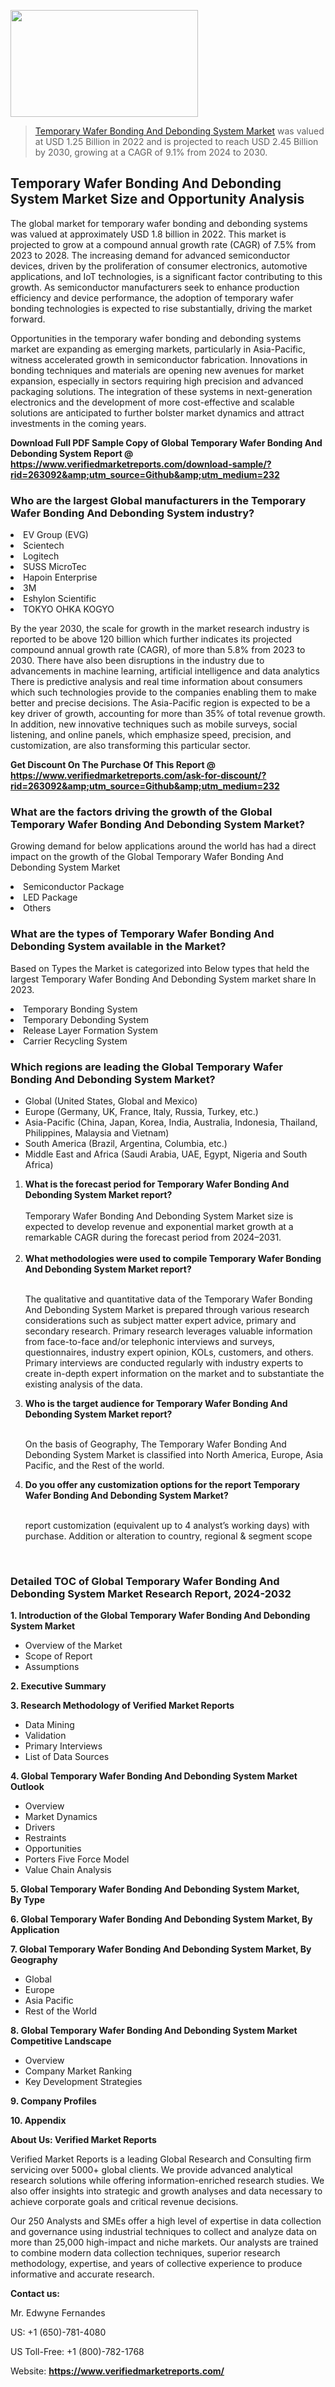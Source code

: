 <img src="https://ffe5etoiles.com/wp-content/uploads/2024/12/MST1-300x171.png" alt="" width="300" height="171" class="alignnone size-medium wp-image-20088" /><blockquote><p><p><a href="https://www.verifiedmarketreports.com/download-sample/?rid=263092&utm_source=Github&utm_medium=232" target="_blank">Temporary Wafer Bonding And Debonding System Market</a> was valued at USD 1.25 Billion in 2022 and is projected to reach USD 2.45 Billion by 2030, growing at a CAGR of 9.1% from 2024 to 2030.</p></blockquote><p><h2>Temporary Wafer Bonding And Debonding System Market Size and Opportunity Analysis</h2> <p>The global market for temporary wafer bonding and debonding systems was valued at approximately USD 1.8 billion in 2022. This market is projected to grow at a compound annual growth rate (CAGR) of 7.5% from 2023 to 2028. The increasing demand for advanced semiconductor devices, driven by the proliferation of consumer electronics, automotive applications, and IoT technologies, is a significant factor contributing to this growth. As semiconductor manufacturers seek to enhance production efficiency and device performance, the adoption of temporary wafer bonding technologies is expected to rise substantially, driving the market forward.</p> <p>Opportunities in the temporary wafer bonding and debonding systems market are expanding as emerging markets, particularly in Asia-Pacific, witness accelerated growth in semiconductor fabrication. Innovations in bonding techniques and materials are opening new avenues for market expansion, especially in sectors requiring high precision and advanced packaging solutions. The integration of these systems in next-generation electronics and the development of more cost-effective and scalable solutions are anticipated to further bolster market dynamics and attract investments in the coming years.</p> </p><p class=""><strong>Download Full PDF Sample Copy of Global Temporary Wafer Bonding And Debonding System Report @ <a href="https://www.verifiedmarketreports.com/download-sample/?rid=263092&amp;utm_source=Github&amp;utm_medium=232" target="_blank">https://www.verifiedmarketreports.com/download-sample/?rid=263092&amp;utm_source=Github&amp;utm_medium=232</a></strong></p><h3 id="" class="">Who are the largest Global manufacturers in the Temporary Wafer Bonding And Debonding System industry?</h3><p><li>EV Group (EVG)</li><li> Scientech</li><li> Logitech</li><li> SUSS MicroTec</li><li> Hapoin Enterprise</li><li> 3M</li><li> Eshylon Scientific</li><li> TOKYO OHKA KOGYO</li></p><div class=""><div class="" dir="" data-message-author-role="" data-message-id="" data-message-model-slug=""><div class=""><div class=""><div class=""><div class="" dir="" data-message-author-role="" data-message-id="" data-message-model-slug=""><div class=""><div class=""><p>By the year 2030, the scale for growth in the market research industry is reported to be above 120 billion which further indicates its projected compound annual growth rate (CAGR), of more than 5.8% from 2023 to 2030. There have also been disruptions in the industry due to advancements in machine learning, artificial intelligence and data analytics There is predictive analysis and real time information about consumers which such technologies provide to the companies enabling them to make better and precise decisions. The Asia-Pacific region is expected to be a key driver of growth, accounting for more than 35% of total revenue growth. In addition, new innovative techniques such as mobile surveys, social listening, and online panels, which emphasize speed, precision, and customization, are also transforming this particular sector.</p><p><strong>Get Discount On The Purchase Of This Report @&nbsp; <a href="https://www.verifiedmarketreports.com/ask-for-discount/?rid=263092&amp;utm_source=Github&amp;utm_medium=232" target="_blank">https://www.verifiedmarketreports.com/ask-for-discount/?rid=263092&amp;utm_source=Github&amp;utm_medium=232</a></strong></p></div></div></div></div></div></div></div></div><h3 id="" class="">What are the factors driving the growth of the Global Temporary Wafer Bonding And Debonding System Market?</h3><p id="" class="">Growing demand for below applications around the world has had a direct impact on the growth of the Global Temporary Wafer Bonding And Debonding System Market</p><p id="" class=""><li>Semiconductor Package</li><li> LED Package</li><li> Others</li></p><h3 id="" class="">What are the types of Temporary Wafer Bonding And Debonding System available in the Market?</h3><p id="" class="">Based on Types the Market is categorized into Below types that held the largest Temporary Wafer Bonding And Debonding System market share In 2023.</p><p id="" class=""><li>Temporary Bonding System</li><li> Temporary Debonding System</li><li> Release Layer Formation System</li><li> Carrier Recycling System</li></p><h3 id="" class="">Which regions are leading the Global Temporary Wafer Bonding And Debonding System Market?</h3><ul><li>Global (United States, Global and Mexico)</li><li>Europe (Germany, UK, France, Italy, Russia, Turkey, etc.)</li><li>Asia-Pacific (China, Japan, Korea, India, Australia, Indonesia, Thailand, Philippines, Malaysia and Vietnam)</li><li>South America (Brazil, Argentina, Columbia, etc.)</li><li>Middle East and Africa (Saudi Arabia, UAE, Egypt, Nigeria and South Africa)</li></ul><p><ol><li><strong>What is the forecast period for Temporary Wafer Bonding And Debonding System Market report?<br /></strong><br /><span data-sheets-root="1" data-sheets-value="{&quot;1&quot;:2,&quot;2&quot;:&quot;XXXX size is expected to develop revenue and exponential market growth at a remarkable CAGR during the forecast period from 2024&ndash;2030.&quot;}" data-sheets-userformat="{&quot;2&quot;:12674,&quot;4&quot;:{&quot;1&quot;:2,&quot;2&quot;:16776960},&quot;10&quot;:2,&quot;11&quot;:0,&quot;15&quot;:&quot;Arial&quot;,&quot;16&quot;:12}">Temporary Wafer Bonding And Debonding System Market size is expected to develop revenue and exponential market growth at a remarkable CAGR during the forecast period from 2024&ndash;2031.</span><br /><br /></li><li><strong>What methodologies were used to compile Temporary Wafer Bonding And Debonding System Market report?<br /><br /></strong><p>The qualitative and quantitative data of the&nbsp;Temporary Wafer Bonding And Debonding System Market is prepared through various research considerations such as subject matter expert advice, primary and secondary research. Primary research leverages valuable information from face-to-face and/or telephonic interviews and surveys, questionnaires, industry expert opinion, KOLs, customers, and others. Primary interviews are conducted regularly with industry experts to create in-depth expert information on the market and to substantiate the existing analysis of the data.&nbsp;</p></li><li><strong>Who is the target audience for Temporary Wafer Bonding And Debonding System Market report?<br /><br /></strong><p>On the basis of Geography, The&nbsp;Temporary Wafer Bonding And Debonding System Market is classified into North America, Europe, Asia Pacific, and the Rest of the world.</p></li><li><strong>Do you offer any customization options for the report Temporary Wafer Bonding And Debonding System Market?<br /><br /></strong><p>report customization (equivalent up to 4 analyst&rsquo;s working days) with purchase. Addition or alteration to country, regional &amp; segment scope</p><p>&nbsp;</p></li></ol></p><h3 id="" class="">Detailed TOC of Global Temporary Wafer Bonding And Debonding System Market Research Report, 2024-2032</h3><p id="" class=""><strong>1. Introduction of the Global Temporary Wafer Bonding And Debonding System Market</strong></p><ul><li>Overview of the Market</li><li>Scope of Report</li><li>Assumptions</li></ul><p id="" class=""><strong>2. Executive Summary</strong></p><p id="" class=""><strong>3. Research Methodology of&nbsp;Verified Market Reports</strong></p><ul><li>Data Mining</li><li>Validation</li><li>Primary Interviews</li><li>List of Data Sources</li></ul><p id="" class=""><strong>4. Global Temporary Wafer Bonding And Debonding System Market Outlook</strong></p><ul><li>Overview</li><li>Market Dynamics</li><li>Drivers</li><li>Restraints</li><li>Opportunities</li><li>Porters Five Force Model</li><li>Value Chain Analysis</li></ul><p id="" class=""><strong>5. Global Temporary Wafer Bonding And Debonding System Market, By&nbsp;Type</strong></p><p id="" class=""><strong>6. Global Temporary Wafer Bonding And Debonding System Market, By Application</strong></p><p id="" class=""><strong>7. Global Temporary Wafer Bonding And Debonding System Market, By Geography</strong></p><ul><li>Global</li><li>Europe</li><li>Asia Pacific</li><li>Rest of the World</li></ul><p id="" class=""><strong>8. Global Temporary Wafer Bonding And Debonding System Market Competitive Landscape</strong></p><ul><li>Overview</li><li>Company Market Ranking</li><li>Key Development Strategies</li></ul><p id="" class=""><strong>9. Company Profiles</strong></p><p id="" class=""><strong>10. Appendix</strong></p><p id="" class=""><strong>About Us: Verified Market Reports</strong></p><p id="" class="">Verified Market Reports is a leading Global Research and Consulting firm servicing over 5000+ global clients. We provide advanced analytical research solutions while offering information-enriched research studies. We also offer insights into strategic and growth analyses and data necessary to achieve corporate goals and critical revenue decisions.</p><p id="" class="">Our 250 Analysts and SMEs offer a high level of expertise in data collection and governance using industrial techniques to collect and analyze data on more than 25,000 high-impact and niche markets. Our analysts are trained to combine modern data collection techniques, superior research methodology, expertise, and years of collective experience to produce informative and accurate research.</p><p id="" class=""><strong>Contact us:</strong></p><p id="" class="">Mr. Edwyne Fernandes</p><p id="" class="">US: +1 (650)-781-4080</p><p id="" class="">US Toll-Free: +1 (800)-782-1768</p><p id="" class="">Website: <a target="" data-test-app-aware-link=""><strong>https://www.verifiedmarketreports.com/</strong></a></p>
